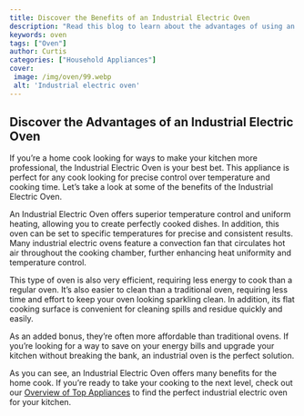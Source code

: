```yaml
---
title: Discover the Benefits of an Industrial Electric Oven
description: "Read this blog to learn about the advantages of using an industrial electric oven in a commercial kitchen Find out why this type of oven is becoming increasingly popular for its cost-saving reliability and precision"
keywords: oven
tags: ["Oven"]
author: Curtis
categories: ["Household Appliances"]
cover: 
 image: /img/oven/99.webp
 alt: 'Industrial electric oven'
---
```

## Discover the Advantages of an Industrial Electric Oven
If you’re a home cook looking for ways to make your kitchen more professional, the Industrial Electric Oven is your best bet. This appliance is perfect for any cook looking for precise control over temperature and cooking time. Let’s take a look at some of the benefits of the Industrial Electric Oven.

An Industrial Electric Oven offers superior temperature control and uniform heating, allowing you to create perfectly cooked dishes. In addition, this oven can be set to specific temperatures for precise and consistent results. Many industrial electric ovens feature a convection fan that circulates hot air throughout the cooking chamber, further enhancing heat uniformity and temperature control.

This type of oven is also very efficient, requiring less energy to cook than a regular oven. It’s also easier to clean than a traditional oven, requiring less time and effort to keep your oven looking sparkling clean. In addition, its flat cooking surface is convenient for cleaning spills and residue quickly and easily.

As an added bonus, they’re often more affordable than traditional ovens. If you’re looking for a way to save on your energy bills and upgrade your kitchen without breaking the bank, an industrial oven is the perfect solution. 

As you can see, an Industrial Electric Oven offers many benefits for the home cook. If you’re ready to take your cooking to the next level, check out our [Overview of Top Appliances](./pages/appliance-overview) to find the perfect industrial electric oven for your kitchen.
